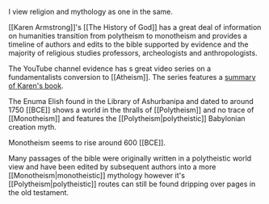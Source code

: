 I view religion and mythology as one in the same.

[[Karen Armstrong]]'s [[The History of God]] has a great deal of information on humanities transition from polytheism to monotheism and provides a timeline of authors and edits to the bible supported by evidence and the majority of religious studies professors, archeologists and anthropologists.

The YouTube channel evidence has s great video series on a fundamentalists conversion to [[Atheism]]. The series features a [summary of Karen's book](https://www.youtube.com/watch?v=MlnnWbkMlbg). 

The Enuma Elish found in the Library of Ashurbanipa and dated to around 1750 [[BCE]] shows a world in the thralls of [[Polytheism]] and no trace of [[Monotheism]] and features the [[Polytheism|polytheistic]] Babylonian creation myth.

Monotheism seems to rise around 600 [[BCE]].

Many passages of the bible were originally written in a polytheistic world view and have been edited by subsequent authors into a more [[Monotheism|monotheistic]] mythology however it's [[Polytheism|polytheistic]] routes can still be found dripping over pages in the old testament. 